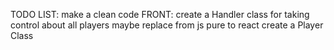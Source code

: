TODO LIST:
make a clean code
FRONT:
create a Handler class for taking control about all players
maybe replace from js pure to react
create a Player Class
